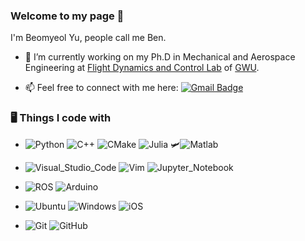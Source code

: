 ### Welcome to my page 👋
I'm Beomyeol Yu, people call me Ben.
- 🔭 I’m currently working on my Ph.D in Mechanical and Aerospace Engineering at [Flight Dynamics and Control Lab](https://github.com/fdcl-gwu) of [GWU](https://www.gwu.edu/).
<!-- 
-  My research:
    - 
<br> </br>
https://shields.io/
https://github.com/simple-icons/simple-icons/blob/develop/slugs.md
https://simpleicons.org/

[![Medium Badge](https://img.shields.io/badge/-@beomyeolyu-03a57a?style=flat-square&labelColor=000000&logo=Medium&link=https://medium.com/@beomyeolyu/)](https://medium.com/@beomyeolyu)
[![Linkedin Badge](https://img.shields.io/badge/-beomyeolyu-blue?style=flat-square&logo=Linkedin&logoColor=white&link=https://www.linkedin.com/in/beomyeolyu/)](https://www.linkedin.com/in/beomyeolyu/)
-->
- 📫 Feel free to connect with me here:
[![Gmail Badge](https://img.shields.io/badge/-yubeomyeol@gwu.edu-c14438?style=flat-square&logo=Gmail&logoColor=white&link=mailto:yubeomyeol@gwu.edu)](mailto:yubeomyeol@gwu.edu)

### 🖥 Things I code with
- ![Python](https://img.shields.io/badge/-Python-black?style=flat-square&logo=Python)
![C++](https://img.shields.io/badge/-C++-00599C?style=flat-square&logo=cplusplus)
![CMake](https://img.shields.io/badge/-CMake-064F8C?style=flat-square&logo=cmake)
![Julia](https://img.shields.io/badge/-Julia-181717?style=flat-square&logo=julia)
🛩![Matlab](https://img.shields.io/badge/-MATLAB_&_Simulink-181717?style=flat-square&logo=🔭)

- ![Visual_Studio_Code](https://img.shields.io/badge/-Visual_Studio_Code-007ACC?style=flat-square&logo=visualstudiocode)
![Vim](https://img.shields.io/badge/-Vim-019733?style=flat-square&logo=Vim)
![Jupyter_Notebook](https://img.shields.io/badge/-Jupyter_Notebook-181717?style=flat-square&logo=jupyter)

- ![ROS](https://img.shields.io/badge/-ROS-22314E?style=flat-square&logo=ros)
![Arduino](https://img.shields.io/badge/-Arduino-181717?style=flat-square&logo=arduino)

- ![Ubuntu](https://img.shields.io/badge/-Ubuntu-181717?style=flat-square&logo=ubuntu)
![Windows](https://img.shields.io/badge/-windows-0078D6?style=flat-square&logo=windows)
![iOS](https://img.shields.io/badge/-iOS-000000?style=flat-square&logo=ios)

- ![Git](https://img.shields.io/badge/-Git-black?style=flat-square&logo=git)
![GitHub](https://img.shields.io/badge/-GitHub-181717?style=flat-square&logo=github)

<!-- 
![Github Stats](https://github-readme-stats.vercel.app/api?username=BeomyeolYu&count_private=true&show_icons=true&include_all_commits=true)
![Top Langs](https://github-readme-stats.vercel.app/api/top-langs/?username=BeomyeolYu&hide=TeX&layout=compact)
![Visitor Badge](https://visitor-badge.laobi.icu/badge?page_id=BeomyeolYu.BeomyeolYu)
-->

<!--
**BeomyeolYu/BeomyeolYu** is a ✨ _special_ ✨ repository because its `README.md` (this file) appears on your GitHub profile.

Here are some ideas to get you started:

- 🔭 I’m currently working on ...
- 🌱 I’m currently learning ...
- 👯 I’m looking to collaborate on ...
- 🤔 I’m looking for help with ...
- 💬 Ask me about ...
- 📫 How to reach me: ...
- 😄 Pronouns: ...
- ⚡ Fun fact: ...
-->

